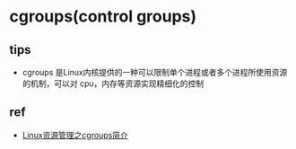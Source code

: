 # cgroups(control groups)
## tips
+ cgroups 是Linux内核提供的一种可以限制单个进程或者多个进程所使用资源的机制，可以对 cpu，内存等资源实现精细化的控制

## ref
+ [Linux资源管理之cgroups简介](https://tech.meituan.com/2015/03/31/cgroups.html)